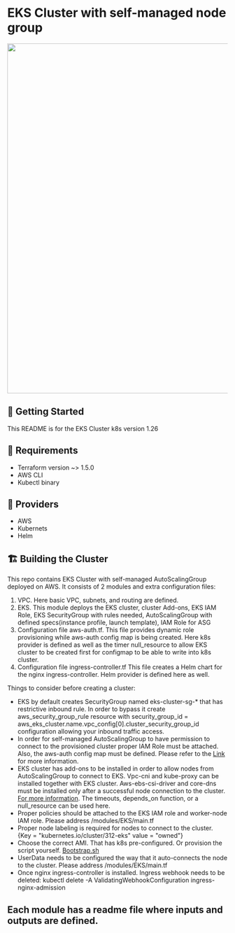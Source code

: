 # EKS Cluster with self-managed node group  
<div align="center">
<img src="https://github.com/iKel/EKS_self-prov/assets/3269728/e4125a60-827b-4419-ada8-8965b509bf17" align="center" height="800" width="1010" />

</div>  
  
## 🚀 Getting Started  
  

This README is for the EKS Cluster k8s version 1.26 
  
  

## 🔢 Requirements  
  

- Terraform version ~> 1.5.0 
- AWS CLI
- Kubectl binary   
  

## 🥙 Providers  
  

- AWS 
- Kubernets
- Helm   
    

## 🏗️ Building the Cluster  
  

This repo contains EKS Cluster with self-managed AutoScalingGroup deployed on AWS. It consists of 2 modules and extra configuration files:
1. VPC. Here basic VPC, subnets, and routing are defined. 
2. EKS. This module deploys the EKS cluster, cluster Add-ons, EKS IAM Role, EKS SecurityGroup with rules needed, AutoScalingGroup with defined specs(instance profile, launch template), IAM Role for ASG
3. Configuration file aws-auth.tf. This file provides dynamic role provisioning while aws-auth config map is being created. Here k8s provider is defined as well as the timer null_resource to allow EKS cluster to be created first for configmap to be able to write into k8s cluster.
4. Configuration file ingress-controller.tf This file creates a Helm chart for the nginx ingress-controller. Helm provider is defined here as well. 

Things to consider before creating a cluster:
- EKS by default creates SecurityGroup named eks-cluster-sg-* that has restrictive inbound rule. In order to bypass it create aws_security_group_rule resource with security_group_id = aws_eks_cluster.name.vpc_config[0].cluster_security_group_id configuration allowing your inbound traffic access.
- In order for self-managed AutoScalingGroup to have permission to connect to the provisioned cluster proper IAM Role must be attached. Also, the aws-auth config map must be defined. Please refer to the <a href="https://catalog.us-east-1.prod.workshops.aws/workshops/165b0729-2791-4452-8920-53b734419050/en-US/2-identity-and-access-management/iam-groups-roles-to-manage-eks-access/configure-aws-auth-configmap">Link</a> for more information.
- EKS cluster has add-ons to be installed in order to allow nodes from AutoScalingGroup to connect to EKS. Vpc-cni and kube-proxy can be installed together with EKS cluster. Aws-ebs-csi-driver and core-dns must be installed only after a successful node connection to the cluster. <a href="https://docs.aws.amazon.com/eks/latest/userguide/eks-add-ons.html">For more information</a>. The timeouts, depends_on function, or a null_resource can be used here.
- Proper policies should be attached to the EKS IAM role and worker-node IAM role. Please address /modules/EKS/main.tf
- Proper node labeling is required for nodes to connect to the cluster. {Key = "kubernetes.io/cluster/312-eks" value = "owned"}
- Choose the correct AMI. That has k8s pre-configured. Or provision the script yourself. <a href="https://github.com/awslabs/amazon-eks-ami/blob/master/files/bootstrap.sh">Bootstrap.sh</a>
- UserData needs to be configured the way that it auto-connects the node to the cluster. Please address /modules/EKS/main.tf
- Once nginx ingress-controller is installed. Ingress webhook needs to be deleted: kubectl delete -A ValidatingWebhookConfiguration ingress-nginx-admission
  

## Each module has a readme file where inputs and outputs are defined.
